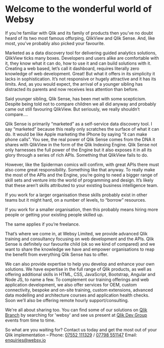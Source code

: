 # Welcome to the wonderful world of Websy

If you’re familiar with Qlik and its family of products then you’ve no doubt heard of its two most famous offsrping, QlikView and Qlik Sense. And, like most, you’ve probably also picked your favourite.

Marketed as a data discovery tool for delivering guided analytics solutions, QlikView ticks many boxes. Developers and users alike are comfortable with it, they know what it can do, how to use it and can build solutions with it. Creating a web based, let’s call it dashboard, requires literally zero knowledge of web development. Great! But what it offers in its simplicity it lacks in sophistication. It’s not responsive or hugely attractive and it has its limits. And, as you would expect, the arrival of a younger sibling has distracted its parents and now receives less attention than before.

Said younger sibling, Qlik Sense, has been met with some scepticism. Despite being told not to compare children we all did anyway and probably came out still favouring QlikView. But seriously, we really shouldn’t compare….

Qlik Sense is primarily “marketed” as a self-service data discovery tool. I say “marketed” because this really only scratches the surface of what it can do. It would be like Apple marketing the iPhone by saying “it can make phone calls”. You see, the real power of Qlik Sense comes from the DNA it shares with QlikView in the form of the Qlik Indexing Engine. Qlik Sense not only harnesses the full power of the Engine but it also exposes it in all its glory through a series of rich APIs. Something that QlikView fails to do.

However, like the Spiderman comics will confirm, with great APIs there must also come great responsibility. Something like that anyway. To really make the most of the APIs and the Engine, you’re going to need a bigger range of skill sets and venture into the world of programming and design. It’s likely that these aren’t skills attributed to your existing business intelligence team.

If you work for a larger organisation these skills probably exist in other teams but it might hard, on a number of levels, to “borrow” resources.

If you work for a smaller organisation, then this probably means hiring more people or getting your existing people skilled up.

The same applies if you’re freelance.

That’s where we come in, at Websy Limited, we provide advanced Qlik training and consultancy focusing on web development and the APIs. Qlik Sense is definitely our favourite child (ok so we kind of compared) and we want to share the knowledge we have and empower organisations to reap the benefit from everything Qlik Sense has to offer.

We can also provide expertise to help you develop and enhance your own solutions. We have expertise in the full range of Qlik products, as well as offering additional skills in HTML, CSS, JavaScript, Bootstrap, Angular and Node JS, to name a few.
To complement our training offerings and web application development, we also offer services for OEM, custom connectivity, bespoke and on-site training, custom extensions, advanced data modelling and architecture  courses and application health checks. Soon we’ll also be offering remote hourly support/consulting.

We're all about sharing too. You can find some of our solutions on <a href="http://branch.qlik.com/#!/" target="_blank">Qlik Branch</a> by searching for 'websy' and see us present at <a href="http://qlikdevgroup.com/" target="_blank">Qlik Dev Group</a> events from time to time.

So what are you waiting for? Contact us today and get the most out of your Qlik implementation –
Phone: <a href="tel:07552111329">07552 111329</a> / <a href="tel:07798551147">07798 551147</a>
Email: <a href="mailto:enquiries@websy.io">enquiries@websy.io</a>
